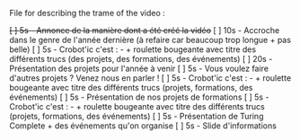 File for describing the trame of the video :

~~[ ] 5s - Annonce de la manière dont a été créé la vidéo~~
[ ] 10s - Accroche dans le genre de l'année dernière (à refaire car beaucoup trop longue + pas belle)
[ ] 5s - Crobot'ic c'est : - + roulette bougeante avec titre des différents trucs (des projets, des formations, des événements)
[ ] 20s - Présentation des projets pour l'année à venir
[ ] 5s - Vous voulez faire d'autres projets ? Venez nous en parler !
[ ] 5s - Crobot'ic c'est : - + roulette bougeante avec titre des différents trucs (projets, formations, des événements)
[ ] 5s - Présentation de nos projets de formations
[ ] 5s - Crobot'ic c'est : - + roulette bougeante avec titre des différents trucs (projets, formations, des événements)
[ ] 5s - Présentation de Turing Complete + des événements qu'on organise
[ ] 5s - Slide d'informations